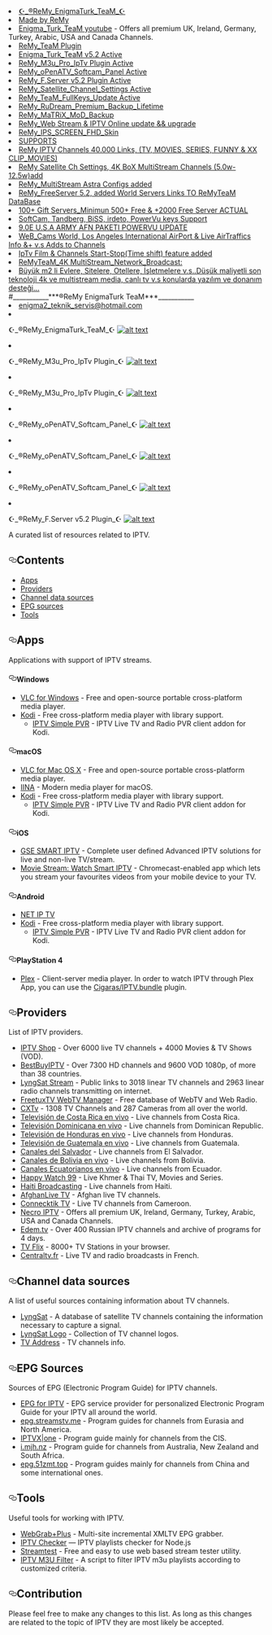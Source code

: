 <li><a href="https://i.hizliresim.com/ohNlZP.jpg">☪️_®ReMy_EnigmaTurk_TeaM_☪️</a></li>
<li><a href="https://i.hizliresim.com/68S6cZ.jpg">Made by ReMy</a></li>
<li><a href="https://www.youtube.com/watch?v=cvkdGrSfMTc/" rel="nofollow">Enigma_Turk_TeaM youtube</a> - Offers all premium UK, Ireland, Germany, Turkey, Arabic, USA and Canada Channels.</li>
<li><a href="https://i.hizliresim.com/R02yIj.jpg" rel="nofollow">ReMy_TeaM Plugin</a>
<li><a href="https://i.hizliresim.com/R02yIj.jpg">Enigma_Turk_TeaM v5.2 Active</a></li>   
<li><a href="https://i.hizliresim.com/Avmd3e.jpg">ReMy_M3u_Pro_IpTv Plugin Active</a></li>
<li><a href="https://i.hizliresim.com/RF7ZGI.jpg">ReMy_oPenATV_Softcam_Panel Active</a></li>
<li><a href="https://i.hizliresim.com/Bdlcal.jpg">ReMy_F.Server v5.2 Plugin Active</a></li>
<li><a href="https://i.hizliresim.com/GAHaNw.jpg">ReMy_Satellite_Channel_Settings Active</a></li>
<li><a href="https://i.hizliresim.com/UZrLlq.jpg">ReMy_TeaM_FullKeys_Update Active</a></li>
<li><a href="https://i.hizliresim.com/aPyCug.jpg">ReMy_RuDream_Premium_Backup_Lifetime</a></li>
<li><a href="https://i.hizliresim.com/QFabHM.jpg">ReMy_MaTRiX_MoD_Backup</a></li>
<li><a href="https://i.hizliresim.com/SoUV3A.jpg">ReMy_Web Stream & IPTV Online update && upgrade</a></li>
<li><a href="https://i.hizliresim.com/crboPa.jpg">ReMy_IPS_SCREEN_FHD_Skin</a></li>
<li><a href="#SUPPORTS">SUPPORTS</a></li>
<li><a href="#SUPPORTS">ReMy IPTV Channels 40.000 Links, (TV, MOVIES, SERIES, FUNNY & XX CLIP_MOVIES)</a></li>
<li><a href="#SUPPORTS">ReMy Satellite Ch Settings, 4K BoX MultiStream Channels (5.0w-12.5w)add</a></li>
<li><a href="#SUPPORTS">ReMy_MultiStream Astra Configs added</a></li>
<li><a href="#SUPPORTS">ReMy_FreeServer 5.2, added World Servers Links TO  ReMyTeaM DataBase</a></li>
<li><a href="#SUPPORTS">100+ Gift Servers_Minimun 500+ Free &  +2000 Free Server ACTUAL</a></li>
<li><a href="#SUPPORTS">SoftCam, Tandberg, BiSS, irdeto, PowerVu keys Support</a></li>
<li><a href="#SUPPORTS">9.0E U.S.A ARMY AFN PAKETI POWERVU UPDATE</a></li>
<li><a href="#SUPPORTS">WeB_Cams World, Los Angeles International AirPort & Live AirTraffics Info &+ v.s Adds to Channels</a></li>
<li><a href="#SUPPORTS">IpTv Film & Channels Start-Stop(Time shift) feature added</a></li>
<li><a href="#SUPPORTS">ReMyTeaM_4K MultiStream_Network_Broadcast:
<li><a href="#SUPPORTS">Büyük m2 li Evlere, Sitelere, Otellere, İşletmelere v.s..Düşük maliyetli son teknoloji 4k ve multistream media, canlı tv v.s konularda yazılım ve donanım desteği...</a></li>
#___________***®ReMy EnigmaTurk TeaM***___________
<li><a href="#mail">enigma2_teknik_servis@hotmail.com</a></li>

<li>
<p>☪️_®ReMy_EnigmaTurk_TeaM_☪️
<a target="_blank" rel="noopener noreferrer" href="https://i.hizliresim.com/R02yIj.jpg"><img src="https://i.hizliresim.com/R02yIj.jpg" alt="alt text" data-canonical-src="https://i.hizliresim.com/R02yIj.jpg" style="max-width:100%;"></a></p>
</li>

<li>
<p>☪️_®ReMy_M3u_Pro_IpTv Plugin_☪️
<a target="_blank" rel="noopener noreferrer" href="https://i.hizliresim.com/7UNhKW.jpg"><img src="https://i.hizliresim.com/7UNhKW.jpg" alt="alt text" data-canonical-src="https://i.hizliresim.com/7UNhKW.jpg" style="max-width:100%;"></a></p>
</li>

<li>
<p>☪️_®ReMy_M3u_Pro_IpTv Plugin_☪️
<a target="_blank" rel="noopener noreferrer" href="https://i.hizliresim.com/lmP3Gp.jpg"><img src="https://i.hizliresim.com/lmP3Gp.jpg" alt="alt text" data-canonical-src="https://i.hizliresim.com/lmP3Gp.jpg" style="max-width:100%;"></a></p>
</li>

<li>
<p>☪️_®ReMy_oPenATV_Softcam_Panel_☪️
<a target="_blank" rel="noopener noreferrer" href="https://i.hizliresim.com/dye5Eg.jpg"><img src="https://i.hizliresim.com/dye5Eg.jpg" alt="alt text" data-canonical-src="https://i.hizliresim.com/dye5Eg.jpg" style="max-width:100%;"></a></p>
</li>

<li>
<p>☪️_®ReMy_oPenATV_Softcam_Panel_☪️
<a target="_blank" rel="noopener noreferrer" href="https://i.hizliresim.com/53A3Mm.jpg"><img src="https://i.hizliresim.com/53A3Mm.jpg" alt="alt text" data-canonical-src="https://i.hizliresim.com/53A3Mm.jpg" style="max-width:100%;"></a></p>
</li>

<li>
<p>☪️_®ReMy_oPenATV_Softcam_Panel_☪️
<a target="_blank" rel="noopener noreferrer" href="https://i.hizliresim.com/sCp6Hx.jpg"><img src="https://i.hizliresim.com/sCp6Hx.jpg" alt="alt text" data-canonical-src="https://i.hizliresim.com/sCp6Hx.jpg" style="max-width:100%;"></a></p>
</li>

<li>
<p>☪️_®ReMy_F.Server v5.2 Plugin_☪️
<a target="_blank" rel="noopener noreferrer" href="https://i.hizliresim.com/yAg077.jpg"><img src="https://i.hizliresim.com/yAg077.jpg" alt="alt text" data-canonical-src="https://i.hizliresim.com/yAg077.jpg" style="max-width:100%;"></a></p>
</li>

<p>A curated list of resources related to IPTV.</p>
<h2><a id="user-content-contents" class="anchor" aria-hidden="true" href="#contents"><svg class="octicon octicon-link" viewBox="0 0 16 16" version="1.1" width="16" height="16" aria-hidden="true"><path fill-rule="evenodd" d="M4 9h1v1H4c-1.5 0-3-1.69-3-3.5S2.55 3 4 3h4c1.45 0 3 1.69 3 3.5 0 1.41-.91 2.72-2 3.25V8.59c.58-.45 1-1.27 1-2.09C10 5.22 8.98 4 8 4H4c-.98 0-2 1.22-2 2.5S3 9 4 9zm9-3h-1v1h1c1 0 2 1.22 2 2.5S13.98 12 13 12H9c-.98 0-2-1.22-2-2.5 0-.83.42-1.64 1-2.09V6.25c-1.09.53-2 1.84-2 3.25C6 11.31 7.55 13 9 13h4c1.45 0 3-1.69 3-3.5S14.5 6 13 6z"></path></svg></a>Contents</h2>
<ul>
<li><a href="#apps">Apps</a></li>
<li><a href="#providers">Providers</a></li>
<li><a href="#channel-data-sources">Channel data sources</a></li>
<li><a href="#epg-sources">EPG sources</a></li>
<li><a href="#tools">Tools</a></li>
</ul>
<h2><a id="user-content-apps" class="anchor" aria-hidden="true" href="#apps"><svg class="octicon octicon-link" viewBox="0 0 16 16" version="1.1" width="16" height="16" aria-hidden="true"><path fill-rule="evenodd" d="M4 9h1v1H4c-1.5 0-3-1.69-3-3.5S2.55 3 4 3h4c1.45 0 3 1.69 3 3.5 0 1.41-.91 2.72-2 3.25V8.59c.58-.45 1-1.27 1-2.09C10 5.22 8.98 4 8 4H4c-.98 0-2 1.22-2 2.5S3 9 4 9zm9-3h-1v1h1c1 0 2 1.22 2 2.5S13.98 12 13 12H9c-.98 0-2-1.22-2-2.5 0-.83.42-1.64 1-2.09V6.25c-1.09.53-2 1.84-2 3.25C6 11.31 7.55 13 9 13h4c1.45 0 3-1.69 3-3.5S14.5 6 13 6z"></path></svg></a>Apps</h2>
<p>Applications with support of IPTV streams.</p>
<h4><a id="user-content-windows" class="anchor" aria-hidden="true" href="#windows"><svg class="octicon octicon-link" viewBox="0 0 16 16" version="1.1" width="16" height="16" aria-hidden="true"><path fill-rule="evenodd" d="M4 9h1v1H4c-1.5 0-3-1.69-3-3.5S2.55 3 4 3h4c1.45 0 3 1.69 3 3.5 0 1.41-.91 2.72-2 3.25V8.59c.58-.45 1-1.27 1-2.09C10 5.22 8.98 4 8 4H4c-.98 0-2 1.22-2 2.5S3 9 4 9zm9-3h-1v1h1c1 0 2 1.22 2 2.5S13.98 12 13 12H9c-.98 0-2-1.22-2-2.5 0-.83.42-1.64 1-2.09V6.25c-1.09.53-2 1.84-2 3.25C6 11.31 7.55 13 9 13h4c1.45 0 3-1.69 3-3.5S14.5 6 13 6z"></path></svg></a>Windows</h4>
<ul>
<li><a href="https://www.videolan.org/vlc/download-windows.html" rel="nofollow">VLC for Windows</a> - Free and open-source portable cross-platform media player.</li>
<li><a href="https://kodi.tv/" rel="nofollow">Kodi</a> - Free cross-platform media player with library support.
<ul>
<li><a href="https://kodi.tv/addon/pvr-client/pvr-iptv-simple-client" rel="nofollow">IPTV Simple PVR</a> - IPTV Live TV and Radio PVR client addon for Kodi.</li>
</ul>
</li>
</ul>
<h4><a id="user-content-macos" class="anchor" aria-hidden="true" href="#macos"><svg class="octicon octicon-link" viewBox="0 0 16 16" version="1.1" width="16" height="16" aria-hidden="true"><path fill-rule="evenodd" d="M4 9h1v1H4c-1.5 0-3-1.69-3-3.5S2.55 3 4 3h4c1.45 0 3 1.69 3 3.5 0 1.41-.91 2.72-2 3.25V8.59c.58-.45 1-1.27 1-2.09C10 5.22 8.98 4 8 4H4c-.98 0-2 1.22-2 2.5S3 9 4 9zm9-3h-1v1h1c1 0 2 1.22 2 2.5S13.98 12 13 12H9c-.98 0-2-1.22-2-2.5 0-.83.42-1.64 1-2.09V6.25c-1.09.53-2 1.84-2 3.25C6 11.31 7.55 13 9 13h4c1.45 0 3-1.69 3-3.5S14.5 6 13 6z"></path></svg></a>macOS</h4>
<ul>
<li><a href="https://www.videolan.org/vlc/download-macosx.html" rel="nofollow">VLC for Mac OS X</a> - Free and open-source portable cross-platform media player.</li>
<li><a href="https://iina.io/" rel="nofollow">IINA</a> - Modern media player for macOS.</li>
<li><a href="https://kodi.tv/" rel="nofollow">Kodi</a> - Free cross-platform media player with library support.
<ul>
<li><a href="https://kodi.tv/addon/pvr-client/pvr-iptv-simple-client" rel="nofollow">IPTV Simple PVR</a> - IPTV Live TV and Radio PVR client addon for Kodi.</li>
</ul>
</li>
</ul>
<h4><a id="user-content-ios" class="anchor" aria-hidden="true" href="#ios"><svg class="octicon octicon-link" viewBox="0 0 16 16" version="1.1" width="16" height="16" aria-hidden="true"><path fill-rule="evenodd" d="M4 9h1v1H4c-1.5 0-3-1.69-3-3.5S2.55 3 4 3h4c1.45 0 3 1.69 3 3.5 0 1.41-.91 2.72-2 3.25V8.59c.58-.45 1-1.27 1-2.09C10 5.22 8.98 4 8 4H4c-.98 0-2 1.22-2 2.5S3 9 4 9zm9-3h-1v1h1c1 0 2 1.22 2 2.5S13.98 12 13 12H9c-.98 0-2-1.22-2-2.5 0-.83.42-1.64 1-2.09V6.25c-1.09.53-2 1.84-2 3.25C6 11.31 7.55 13 9 13h4c1.45 0 3-1.69 3-3.5S14.5 6 13 6z"></path></svg></a>iOS</h4>
<ul>
<li><a href="https://apps.apple.com/us/app/gse-smart-iptv/id1028734023" rel="nofollow">GSE SMART IPTV</a> - Complete user defined Advanced IPTV solutions for live and non-live TV/stream.</li>
<li><a href="https://apps.apple.com/us/app/movie-stream-ip-tv-films/id1450912244" rel="nofollow">Movie Stream: Watch Smart IPTV</a> - Chromecast-enabled app which lets you stream your favourites videos from your mobile device to your TV.</li>
</ul>
<h4><a id="user-content-android" class="anchor" aria-hidden="true" href="#android"><svg class="octicon octicon-link" viewBox="0 0 16 16" version="1.1" width="16" height="16" aria-hidden="true"><path fill-rule="evenodd" d="M4 9h1v1H4c-1.5 0-3-1.69-3-3.5S2.55 3 4 3h4c1.45 0 3 1.69 3 3.5 0 1.41-.91 2.72-2 3.25V8.59c.58-.45 1-1.27 1-2.09C10 5.22 8.98 4 8 4H4c-.98 0-2 1.22-2 2.5S3 9 4 9zm9-3h-1v1h1c1 0 2 1.22 2 2.5S13.98 12 13 12H9c-.98 0-2-1.22-2-2.5 0-.83.42-1.64 1-2.09V6.25c-1.09.53-2 1.84-2 3.25C6 11.31 7.55 13 9 13h4c1.45 0 3-1.69 3-3.5S14.5 6 13 6z"></path></svg></a>Android</h4>
<ul>
<li><a href="https://play.google.com/store/apps/details?id=com.dnamedya.netiptv" rel="nofollow">NET IP TV</a></li>
<li><a href="https://play.google.com/store/apps/details?id=org.xbmc.kodi" rel="nofollow">Kodi</a> - Free cross-platform media player with library support.
<ul>
<li><a href="https://kodi.tv/addon/pvr-client/pvr-iptv-simple-client" rel="nofollow">IPTV Simple PVR</a> - IPTV Live TV and Radio PVR client addon for Kodi.</li>
</ul>
</li>
</ul>
<h4><a id="user-content-playstation-4" class="anchor" aria-hidden="true" href="#playstation-4"><svg class="octicon octicon-link" viewBox="0 0 16 16" version="1.1" width="16" height="16" aria-hidden="true"><path fill-rule="evenodd" d="M4 9h1v1H4c-1.5 0-3-1.69-3-3.5S2.55 3 4 3h4c1.45 0 3 1.69 3 3.5 0 1.41-.91 2.72-2 3.25V8.59c.58-.45 1-1.27 1-2.09C10 5.22 8.98 4 8 4H4c-.98 0-2 1.22-2 2.5S3 9 4 9zm9-3h-1v1h1c1 0 2 1.22 2 2.5S13.98 12 13 12H9c-.98 0-2-1.22-2-2.5 0-.83.42-1.64 1-2.09V6.25c-1.09.53-2 1.84-2 3.25C6 11.31 7.55 13 9 13h4c1.45 0 3-1.69 3-3.5S14.5 6 13 6z"></path></svg></a>PlayStation 4</h4>
<ul>
<li><a href="https://www.plex.tv/apps-devices/#modal-devices-playstation-4" rel="nofollow">Plex</a> - Client-server media player. In order to watch IPTV through Plex App, you can use the <a href="https://github.com/Cigaras/IPTV.bundle">Cigaras/IPTV.bundle</a> plugin.</li>
</ul>
<h2><a id="user-content-providers" class="anchor" aria-hidden="true" href="#providers"><svg class="octicon octicon-link" viewBox="0 0 16 16" version="1.1" width="16" height="16" aria-hidden="true"><path fill-rule="evenodd" d="M4 9h1v1H4c-1.5 0-3-1.69-3-3.5S2.55 3 4 3h4c1.45 0 3 1.69 3 3.5 0 1.41-.91 2.72-2 3.25V8.59c.58-.45 1-1.27 1-2.09C10 5.22 8.98 4 8 4H4c-.98 0-2 1.22-2 2.5S3 9 4 9zm9-3h-1v1h1c1 0 2 1.22 2 2.5S13.98 12 13 12H9c-.98 0-2-1.22-2-2.5 0-.83.42-1.64 1-2.09V6.25c-1.09.53-2 1.84-2 3.25C6 11.31 7.55 13 9 13h4c1.45 0 3-1.69 3-3.5S14.5 6 13 6z"></path></svg></a>Providers</h2>
<p>List of IPTV providers.</p>
<ul>
<li><a href="https://iptv.shop/" rel="nofollow">IPTV Shop</a> - Over 6000 live TV channels + 4000 Movies &amp; TV Shows (VOD).</li>
<li><a href="https://bestbuyiptv.com/" rel="nofollow">BestBuyIPTV</a> - Over 7300 HD channels and 9600 VOD 1080p, of more than 38 countries.</li>
<li><a href="http://www.lyngsat-stream.com/" rel="nofollow">LyngSat Stream</a> - Public links to 3018 linear TV channels and 2963 linear radio channels transmitting on internet.</li>
<li><a href="http://database.freetuxtv.net/site/index" rel="nofollow">FreetuxTV WebTV Manager</a> - Free database of WebTV and Web Radio.</li>
<li><a href="http://www.cxtvlive.com/" rel="nofollow">CXTv</a> - 1308 TV Channels and 287 Cameras from all over the world.</li>
<li><a href="http://www.costaricaenvivo.net/" rel="nofollow">Televisión de Costa Rica en vivo</a> - Live channels from Costa Rica.</li>
<li><a href="http://www.televisiondominicanaenvivo.com/" rel="nofollow">Televisión Dominicana en vivo</a> - Live channels from Dominican Republic.</li>
<li><a href="http://www.canalesdehondurasenvivo.com/" rel="nofollow">Televisión de Honduras en vivo</a> - Live channels from Honduras.</li>
<li><a href="https://www.guatemalaenvivo.net/" rel="nofollow">Televisión de Guatemala en vivo</a> - Live channels from Guatemala.</li>
<li><a href="http://www.canalesdelsalvadorenvivo.com/" rel="nofollow">Canales del Salvador</a> - Live channels from El Salvador.</li>
<li><a href="http://www.canalesbolivianosenvivo.com/" rel="nofollow">Canales de Bolivia en vivo</a> - Live channels from Bolivia.</li>
<li><a href="https://www.canalesecuatorianosenvivo.com/" rel="nofollow">Canales Ecuatorianos en vivo</a> - Live channels from Ecuador.</li>
<li><a href="https://happywatch99.com/" rel="nofollow">Happy Watch 99</a> - Live Khmer &amp; Thai TV, Movies and Series.</li>
<li><a href="https://hbiptv.com/" rel="nofollow">Haiti Broadcasting</a> - Live channels from Haiti.</li>
<li><a href="http://www.afghanlive.tv/" rel="nofollow">AfghanLive TV</a> - Afghan live TV channels.</li>
<li><a href="http://connectik.tv/" rel="nofollow">Connecktik TV</a> - Live TV channels from Cameroon.</li>
<li><a href="https://necroiptv.com/" rel="nofollow">Necro IPTV</a> - Offers all premium UK, Ireland, Germany, Turkey, Arabic, USA and Canada Channels.</li>
<li><a href="https://edem.tv/" rel="nofollow">Edem.tv</a> - Over 400 Russian IPTV channels and archive of programs for 4 days.</li>
<li><a href="https://tvflix.co/" rel="nofollow">TV Flix</a> - 8000+ TV Stations in your browser.</li>
<li><a href="http://www.centraltv.fr/" rel="nofollow">Centraltv.fr</a> - Live TV and radio broadcasts in French.</li>
</ul>
<h2><a id="user-content-channel-data-sources" class="anchor" aria-hidden="true" href="#channel-data-sources"><svg class="octicon octicon-link" viewBox="0 0 16 16" version="1.1" width="16" height="16" aria-hidden="true"><path fill-rule="evenodd" d="M4 9h1v1H4c-1.5 0-3-1.69-3-3.5S2.55 3 4 3h4c1.45 0 3 1.69 3 3.5 0 1.41-.91 2.72-2 3.25V8.59c.58-.45 1-1.27 1-2.09C10 5.22 8.98 4 8 4H4c-.98 0-2 1.22-2 2.5S3 9 4 9zm9-3h-1v1h1c1 0 2 1.22 2 2.5S13.98 12 13 12H9c-.98 0-2-1.22-2-2.5 0-.83.42-1.64 1-2.09V6.25c-1.09.53-2 1.84-2 3.25C6 11.31 7.55 13 9 13h4c1.45 0 3-1.69 3-3.5S14.5 6 13 6z"></path></svg></a>Channel data sources</h2>
<p>A list of useful sources containing information about TV channels.</p>
<ul>
<li><a href="https://www.lyngsat.com/" rel="nofollow">LyngSat</a> - A database of satellite TV channels containing the information necessary to capture a signal.</li>
<li><a href="https://www.lyngsat-logo.com/" rel="nofollow">LyngSat Logo</a> - Collection of TV channel logos.</li>
<li><a href="http://www.tv-address.com/" rel="nofollow">TV Address</a> - TV channels info.</li>
</ul>
<h2><a id="user-content-epg-sources" class="anchor" aria-hidden="true" href="#epg-sources"><svg class="octicon octicon-link" viewBox="0 0 16 16" version="1.1" width="16" height="16" aria-hidden="true"><path fill-rule="evenodd" d="M4 9h1v1H4c-1.5 0-3-1.69-3-3.5S2.55 3 4 3h4c1.45 0 3 1.69 3 3.5 0 1.41-.91 2.72-2 3.25V8.59c.58-.45 1-1.27 1-2.09C10 5.22 8.98 4 8 4H4c-.98 0-2 1.22-2 2.5S3 9 4 9zm9-3h-1v1h1c1 0 2 1.22 2 2.5S13.98 12 13 12H9c-.98 0-2-1.22-2-2.5 0-.83.42-1.64 1-2.09V6.25c-1.09.53-2 1.84-2 3.25C6 11.31 7.55 13 9 13h4c1.45 0 3-1.69 3-3.5S14.5 6 13 6z"></path></svg></a>EPG Sources</h2>
<p>Sources of EPG (Electronic Program Guide) for IPTV channels.</p>
<ul>
<li><a href="https://www.iptv-epg.com/" rel="nofollow">EPG for IPTV</a> - EPG service provider for personalized Electronic Program Guide for your IPTV all around the world.</li>
<li><a href="http://epg.streamstv.me/epg/" rel="nofollow">epg.streamstv.me</a> - Program guides for channels from Eurasia and North America.</li>
<li><a href="https://iptvx.one/viewtopic.php?f=12&amp;t=4&amp;sid=5d7f43099b396af229d5961ec746fc14" rel="nofollow">IPTVX|one</a> - Program guide mainly for channels from the CIS.</li>
<li><a href="http://i.mjh.nz/" rel="nofollow">i.mjh.nz</a> - Program guide for channels from Australia, New Zealand and South Africa.</li>
<li><a href="http://epg.51zmt.top:8000/" rel="nofollow">epg.51zmt.top</a> - Program guides mainly for channels from China and some international ones.</li>
</ul>
<h2><a id="user-content-tools" class="anchor" aria-hidden="true" href="#tools"><svg class="octicon octicon-link" viewBox="0 0 16 16" version="1.1" width="16" height="16" aria-hidden="true"><path fill-rule="evenodd" d="M4 9h1v1H4c-1.5 0-3-1.69-3-3.5S2.55 3 4 3h4c1.45 0 3 1.69 3 3.5 0 1.41-.91 2.72-2 3.25V8.59c.58-.45 1-1.27 1-2.09C10 5.22 8.98 4 8 4H4c-.98 0-2 1.22-2 2.5S3 9 4 9zm9-3h-1v1h1c1 0 2 1.22 2 2.5S13.98 12 13 12H9c-.98 0-2-1.22-2-2.5 0-.83.42-1.64 1-2.09V6.25c-1.09.53-2 1.84-2 3.25C6 11.31 7.55 13 9 13h4c1.45 0 3-1.69 3-3.5S14.5 6 13 6z"></path></svg></a>Tools</h2>
<p>Useful tools for working with IPTV.</p>
<ul>
<li><a href="http://www.webgrabplus.com/" rel="nofollow">WebGrab+Plus</a> - Multi-site incremental XMLTV EPG grabber.</li>
<li><a href="https://www.npmjs.com/package/iptv-checker" rel="nofollow">IPTV Checker</a> — IPTV playlists checker for Node.js</li>
<li><a href="https://streamtest.in/" rel="nofollow">Streamtest</a> - Free and easy to use web based stream tester utility.</li>
<li><a href="https://github.com/huxuan/iptv-m3u-filter">IPTV M3U Filter</a> - A script to filter IPTV m3u playlists according to customized criteria.</li>
</ul>
<h2><a id="user-content-contribution" class="anchor" aria-hidden="true" href="#contribution"><svg class="octicon octicon-link" viewBox="0 0 16 16" version="1.1" width="16" height="16" aria-hidden="true"><path fill-rule="evenodd" d="M4 9h1v1H4c-1.5 0-3-1.69-3-3.5S2.55 3 4 3h4c1.45 0 3 1.69 3 3.5 0 1.41-.91 2.72-2 3.25V8.59c.58-.45 1-1.27 1-2.09C10 5.22 8.98 4 8 4H4c-.98 0-2 1.22-2 2.5S3 9 4 9zm9-3h-1v1h1c1 0 2 1.22 2 2.5S13.98 12 13 12H9c-.98 0-2-1.22-2-2.5 0-.83.42-1.64 1-2.09V6.25c-1.09.53-2 1.84-2 3.25C6 11.31 7.55 13 9 13h4c1.45 0 3-1.69 3-3.5S14.5 6 13 6z"></path></svg></a>Contribution</h2>
<p>Please feel free to make any changes to this list. As long as this 
changes are related to the topic of IPTV they are most likely be 
accepted.</p>
